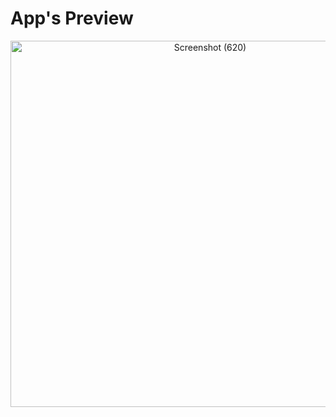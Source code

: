 # App's Preview

<p align="center">
<a data-flickr-embed="true" href="https://www.flickr.com/photos/197661703@N05/53020058106/in/dateposted-public/" title="Screenshot (620)"><img src="https://live.staticflickr.com/65535/53020058106_3467a0f71b_o.png" width="623" height="586" alt="Screenshot (620)"/></a>
</p>
